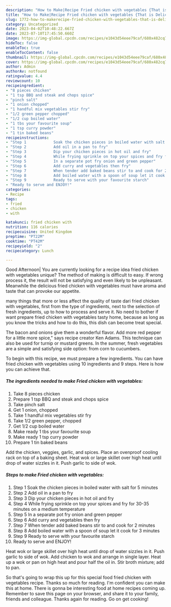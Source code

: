 ```yaml
---
description: "How to Make|Recipe Fried chicken with vegetables {That is Delicious"
title: "How to Make|Recipe Fried chicken with vegetables {That is Delicious"
slug: 1772-how-to-makerecipe-fried-chicken-with-vegetables-that-is-delicious
category: Uncategorized
date: 2023-04-02T10:48:22.667Z
date: 2023-07-10T17:45:50.660Z
image: https://img-global.cpcdn.com/recipes/e1043d54eee79caf/680x482cq70/fried-chicken-with-vegetables-recipe-main-photo.jpg
hideToc: false
enableToc: true
enableTocContent: false
thumbnail: https://img-global.cpcdn.com/recipes/e1043d54eee79caf/680x482cq70/fried-chicken-with-vegetables-recipe-main-photo.jpg
cover: https://img-global.cpcdn.com/recipes/e1043d54eee79caf/680x482cq70/fried-chicken-with-vegetables-recipe-main-photo.jpg
author: Admin
authorAv: notfound
ratingvalue: 4.4
reviewcount: 10
recipeingredient:
- "8 pieces chicken"
- "1 tsp BBQ and steak and chops spice"
- "pinch salt"
- "1 onion chopped"
- "1 handful mix vegetables stir fry"
- "1/2 green pepper chopped"
- "1/2 cup boiled water"
- "1 tbs your favourite soup"
- "1 tsp curry powder"
- "1 tin baked beans"
recipeinstructions:
- "Step 1            Soak the chicken pieces in boiled water with salt for 5 minutes"
- "Step 2            Add oil in a pan to fry"
- "Step 3            Dip your chicken pieces in hot oil and fry"
- "Step 4            While frying sprinkle on top your spices and fry for 30-35 minutes on a medium temperature"
- "Step 5            In a separate pot fry onion and green pepper"
- "Step 6            Add curry and vegetables then fry"
- "Step 7            When tender add baked beans stir to and cook for 2 minutes"
- "Step 8            Add boiled water with a spoon of soup let it cook for 3 minutes"
- "Step 9            Ready to serve with your favourite starch"
- "Ready to serve and ENJOY!"
categories:
- Recipe
tags:
- fried
- chicken
- with

katakunci: fried chicken with 
nutrition: 116 calories
recipecuisine: United Kingdom
preptime: "PT22M"
cooktime: "PT42M"
recipeyield: "2"
recipecategory: Lunch

---
```



Good Afternoon| You are currently looking for a recipe idea fried chicken with vegetables unique? The method of making is difficult to easy. If wrong process it, the result will not be satisfying and even likely to be unpleasant. Meanwhile the delicious fried chicken with vegetables must have aroma and taste that can provoke our appetite.






many things that more or less affect the quality of taste dari fried chicken with vegetables, first from the type of ingredients, next to the selection of fresh ingredients, up to how to process and serve it. No need to bother if want prepare fried chicken with vegetables tasty home, because as long as you know the tricks and how to do this, this dish can become treat special.


The bacon and onions give them a wonderful flavor. Add more red pepper for a little more spice,&#34; says recipe creator Ken Adams. This technique can also be used for turnip or mustard greens. In the summer, fresh vegetables are a simple and satisfying side option: from corn to cucumbers.


To begin with this recipe, we must prepare a few ingredients. You can have fried chicken with vegetables using 10 ingredients and 9 steps. Here is how you can achieve that.

<!--inarticleads1-->

##### The ingredients needed to make Fried chicken with vegetables:

1. Take 8 pieces chicken
1. Prepare 1 tsp BBQ and steak and chops spice
1. Take pinch salt
1. Get 1 onion, chopped
1. Take 1 handful mix vegetables stir fry
1. Take 1/2 green pepper, chopped
1. Get 1/2 cup boiled water
1. Make ready 1 tbs your favourite soup
1. Make ready 1 tsp curry powder
1. Prepare 1 tin baked beans


Add the chicken, veggies, garlic, and spices. Place an ovenproof cooling rack on top of a baking sheet. Heat wok or large skillet over high heat until drop of water sizzles in it. Push garlic to side of wok. 

<!--inarticleads2-->

##### Steps to make Fried chicken with vegetables:

1. Step 1            Soak the chicken pieces in boiled water with salt for 5 minutes
1. Step 2            Add oil in a pan to fry
1. Step 3            Dip your chicken pieces in hot oil and fry
1. Step 4            While frying sprinkle on top your spices and fry for 30-35 minutes on a medium temperature
1. Step 5            In a separate pot fry onion and green pepper
1. Step 6            Add curry and vegetables then fry
1. Step 7            When tender add baked beans stir to and cook for 2 minutes
1. Step 8            Add boiled water with a spoon of soup let it cook for 3 minutes
1. Step 9            Ready to serve with your favourite starch
1. Ready to serve and ENJOY!

Heat wok or large skillet over high heat until drop of water sizzles in it. Push garlic to side of wok. Add chicken to wok and arrange in single layer. Heat up a wok or pan on high heat and pour half the oil in. Stir broth mixture; add to pan. 

So that's going to wrap this up for this special food fried chicken with vegetables recipe. Thanks so much for reading. I'm confident you can make this at home. There is gonna be interesting food at home recipes coming up. Remember to save this page on your browser, and share it to your family, friends and colleague. Thanks again for reading. Go on get cooking!
